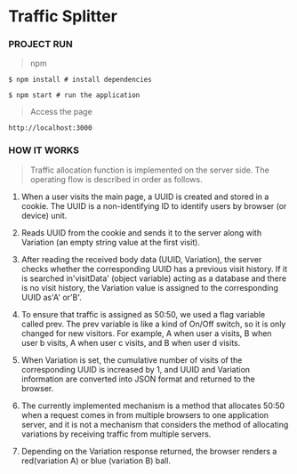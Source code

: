 # Traffic Splitter

### PROJECT RUN
> npm
```shell
$ npm install # install dependencies

$ npm start # run the application
```
> Access the page
```
http://localhost:3000
```

### HOW IT WORKS
> Traffic allocation function is implemented on the server side. The operating flow is described in order as follows.
1. When a user visits the main page, a UUID is created and stored in a cookie. The UUID is a non-identifying ID to identify users by browser (or device) unit.

2. Reads UUID from the cookie and sends it to the server along with Variation (an empty string value at the first visit).

3. After reading the received body data (UUID, Variation), the server checks whether the corresponding UUID has a previous visit history. If it is searched in'visitData' (object variable) acting as a database and there is no visit history, the Variation value is assigned to the corresponding UUID as'A' or'B'.

4. To ensure that traffic is assigned as 50:50, we used a flag variable called prev. The prev variable is like a kind of On/Off switch, so it is only changed for new visitors. For example, A when user a visits, B when user b visits, A when user c visits, and B when user d visits.

5. When Variation is set, the cumulative number of visits of the corresponding UUID is increased by 1, and UUID and Variation information are converted into JSON format and returned to the browser.

6. The currently implemented mechanism is a method that allocates 50:50 when a request comes in from multiple browsers to one application server, and it is not a mechanism that considers the method of allocating variations by receiving traffic from multiple servers.

7. Depending on the Variation response returned, the browser renders a red(variation A) or blue (variation B) ball.